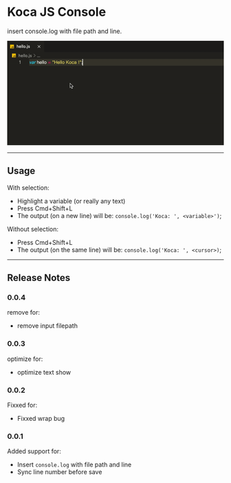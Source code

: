 # Koca JS Console

insert console.log with file path and line.

![Usage](images/koca.gif)

---

## Usage

With selection:

* Highlight a variable (or really any text)
* Press Cmd+Shift+L
* The output (on a new line) will be: `console.log('Koca: ', <variable>')`;

Without selection:

* Press Cmd+Shift+L
* The output (on the same line) will be:  `console.log('Koca: ', <cursor>)`;

---

## Release Notes

### 0.0.4

remove for:

* remove input filepath

### 0.0.3

optimize for:

* optimize text show
  
### 0.0.2

Fixxed for:

* Fixxed wrap bug

### 0.0.1

Added support for:

* Insert `console.log` with file path and line
* Sync line number before save
